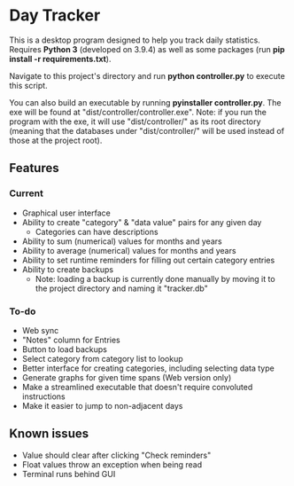 # Day Tracker
This is a desktop program designed to help you track daily statistics. Requires **Python 3** (developed on 3.9.4) as well as some packages (run **pip install -r requirements.txt**). 

Navigate to this project's directory and run **python controller.py** to execute this script.

You can also build an executable by running **pyinstaller controller.py**. The exe will be found at "dist/controller/controller.exe". Note: if you run the program with the exe, it will use "dist/controller/" as its root directory (meaning that the databases under "dist/controller/" will be used instead of those at the project root).

## Features
### Current
 * Graphical user interface
 * Ability to create "category" & "data value" pairs for any given day
   * Categories can have descriptions
 * Ability to sum (numerical) values for months and years
 * Ability to average (numerical) values for months and years
 * Ability to set runtime reminders for filling out certain category entries
 * Ability to create backups
   * Note: loading a backup is currently done manually by moving it to the project directory and naming it "tracker.db"

### To-do
 * Web sync
 * "Notes" column for Entries
 * Button to load backups
 * Select category from category list to lookup
 * Better interface for creating categories, including selecting data type
 * Generate graphs for given time spans (Web version only)
 * Make a streamlined executable that doesn't require convoluted instructions
 * Make it easier to jump to non-adjacent days

## Known issues
 * Value should clear after clicking "Check reminders"
 * Float values throw an exception when being read
 * Terminal runs behind GUI
